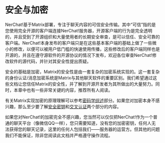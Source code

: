 # 安全与加密

NerChat!基于Matrix部署，专注于聊天内容的可信安全传输。其中“可信”指的是您使用完全开源的客户端连接NerChat!服务器，开源客户端的行为是完全透明的，并且受到了开源组织和大量使用者的长期安全审查，是可以信任、安全可靠的客户端。NerChat!本身发布的客户端只是在这些基本客户端的基础上做了一些微小的修改，以便可以被用户低门槛的快速使用传播，这些修改后的客户端同样也是开源的，并且在遵守源软件的开源协议的情况下发布，欢迎各位审查NerChat!修改软件的源代码，并针对其安全性提出质疑。

安全的基础是加密，Matrix的安全性是由一套复杂的加密系统实现的。这一套复杂的身份认证/消息加密系统是Matrix与其他聊天软件的重要区别。我们希望通过这些文档让您信任Matrix的安全性，并了解到开源开发者为其所做出的大量努力。同时，本章中也有一些非常关键的内容，推荐所有人阅读。

有关Matrix实现加密的原理理解可以参考[密码学综述](cryptology/)部分。如果您对加密本身不感兴趣，那么至少要了解[安全密钥](secure_key/)和[交叉认证](cross_sign/)两个部分的内容。

如果您对NerChat!的加密完全不感兴趣，您当然可以仅仅把NerChat!作为一个普通的聊天平台（像微信QQ一样），您只需要知道，没有您的加密密钥，任何人无法获得您的聊天记录，这里的任何人包括我们——服务器的运营方。但其他的问题我们不能保证，除非您阅读此文档并严格遵守操作流程。